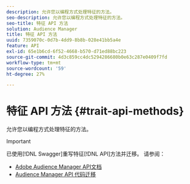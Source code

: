 ```yaml
---
description: 允许您以编程方式处理特征的方法。
seo-description: 允许您以编程方式处理特征的方法。
seo-title: 特征 API 方法
solution: Audience Manager
title: 特征 API 方法
uuid: 7359070c-0d7b-4dd9-8b8b-028e41bb5a4e
feature: API
exl-id: 65e1b6cd-6f52-4668-b570-d71ed88bc223
source-git-commit: 4d3c859cc4dc5294286680b0e63c287e0409f7fd
workflow-type: tm+mt
source-wordcount: '59'
ht-degree: 27%

---
```


# 特征 API 方法 {#trait-api-methods}

允许您以编程方式处理特征的方法。

>[!IMPORTANT]
>
>已使用[!DNL Swagger]重写特征[!DNL API]方法并迁移。 请参阅：
>
>* [Adobe Audience Manager API文档](https://bank.demdex.com/portal/swagger/index.html)
>* [Audience Manager API 代码迁移](../../api/api-swagger-migration.md)

